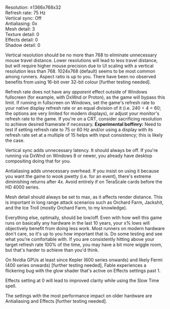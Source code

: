Resolution: ≤1366x768x32<br>
Refresh rate: 75 Hz<br>
Vertical sync: Off<br>
Antialiasing: 0x<br>
Mesh detail: 3<br>
Texture detail: 0<br>
Effects detail: 0<br>
Shadow detail: 0<br>

Vertical resolution should be no more than 768 to eliminate unnecessary mouse travel distance. Lower resolutions will lead to less travel distance, but will require higher mouse precision due to UI scaling with a vertical resolution less than 768. 1024x768 (default) seems to be most common among runners. Aspect ratio is up to you. There have been no observed benefits from using 16-bit over 32-bit colour [further testing needed].

Refresh rate does not have any *apparent* effect outside of Windows fullscreen (for example, with DxWnd or Proton), as the game will bypass this limit. If running in fullscreen on Windows, set the game's refresh rate to your native display refresh rate or an equal division of it (i.e. 240 ÷ 4 = 60; the options are very limited for modern displays), or adjust your monitor's refresh rate to the game. If you're on a CRT, consider sacrificing resolution to achieve desired framerate if necessary. **Experimental boffinry:** Need to test if setting refresh rate to 75 or 60 Hz and/or using a display with its refresh rate set at a multiple of 15 helps with input consistency; this is likely the case.

Vertical sync adds unnecessary latency. It should always be off. If you're running via DxWnd on Windows 8 or newer, you already have desktop compositing doing that for you.

Antialiasing adds unnecessary overhead. If you insist on using it because you want the game to wook pwetty (i.e. for an event), there's extreme diminishing returns after 4x. Avoid entirely if on TeraScale cards before the HD 4000 series.

Mesh detail should always be set to max, as it affects render distance. This is important in long range attack scenarios such as Orchard Farm, Jackshit, and the Ice Troll (mostly Orchard Farm, to my knowledge).

Everything else, optimally, should be low/off. Even with how well this game runs on basically any hardware in the last 10 years, your x% lows will objectively benefit from doing less work. Most runners on modern hardware don't care, so it's up to you how important that is. Do some testing and see what you're comfortable with. If you are consistently hitting above your target refresh rate 100% of the time, you may have a bit more wiggle room, but that's harder to achieve than you'd think.

On Nvidia GPUs at least since Kepler (600 series onwards) and likely Fermi (400 series onwards) [further testing needed], Fable experiences a flickering bug with the glow shader that's active on Effects settings past 1.

Effects setting at 0 will lead to improved clarity while using the Slow Time spell.

The settings with the most performance impact on older hardware are Antialiasing and Effects [further testing needed].
